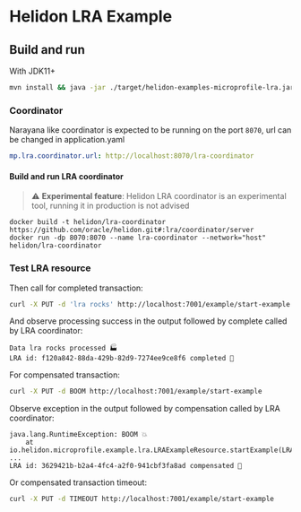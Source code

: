 # Helidon LRA Example

## Build and run

With JDK11+
```bash
mvn install && java -jar ./target/helidon-examples-microprofile-lra.jar
```

### Coordinator
Narayana like coordinator is expected to be running on the port `8070`, url can be changed in application.yaml
```yaml
mp.lra.coordinator.url: http://localhost:8070/lra-coordinator
```

#### Build and run LRA coordinator
> :warning: **Experimental feature**: Helidon LRA coordinator is an experimental tool, running it in production is not advised

```shell
docker build -t helidon/lra-coordinator https://github.com/oracle/helidon.git#:lra/coordinator/server
docker run -dp 8070:8070 --name lra-coordinator --network="host" helidon/lra-coordinator
```

### Test LRA resource
Then call for completed transaction:
```bash
curl -X PUT -d 'lra rocks' http://localhost:7001/example/start-example
```
And observe processing success in the output followed by complete called by LRA coordinator:
```
Data lra rocks processed 🏭
LRA id: f120a842-88da-429b-82d9-7274ee9ce8f6 completed 🎉 
```

For compensated transaction:
```bash
curl -X PUT -d BOOM http://localhost:7001/example/start-example
```
Observe exception in the output followed by compensation called by LRA coordinator:
```
java.lang.RuntimeException: BOOM 💥
	at io.helidon.microprofile.example.lra.LRAExampleResource.startExample(LRAExampleResource.java:56)
...
LRA id: 3629421b-b2a4-4fc4-a2f0-941cbf3fa8ad compensated 🚒 
```

Or compensated transaction timeout:
```bash
curl -X PUT -d TIMEOUT http://localhost:7001/example/start-example
```